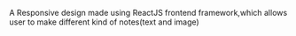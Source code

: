 A Responsive design made using ReactJS frontend framework,which allows user to make different kind of notes(text and image)
